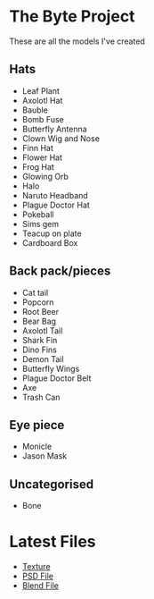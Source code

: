 # The Byte Project
These are all the models I've created 

## Hats
- Leaf Plant
- Axolotl Hat
- Bauble
- Bomb Fuse
- Butterfly Antenna 
- Clown Wig and Nose
- Finn Hat
- Flower Hat
- Frog Hat
- Glowing Orb
- Halo
- Naruto Headband
- Plague Doctor Hat
- Pokeball
- Sims gem
- Teacup on plate
- Cardboard Box

## Back pack/pieces
- Cat tail
- Popcorn
- Root Beer
- Bear Bag
- Axolotl Tail
- Shark Fin
- Dino Fins
- Demon Tail
- Butterfly Wings
- Plague Doctor Belt
- Axe
- Trash Can

## Eye piece
- Monicle
- Jason Mask

## Uncategorised
- Bone

# Latest Files
- [Texture](https://github.com/LeCloutPanda/The-Byte-Project/releases/latest/download/Bytes.Accessories.png)
- [PSD File](https://github.com/LeCloutPanda/The-Byte-Project/releases/latest/download/Bytes.Accessories.psd)
- [Blend File](https://github.com/LeCloutPanda/The-Byte-Project/releases/latest/download/Byte.Costumes.blend)

